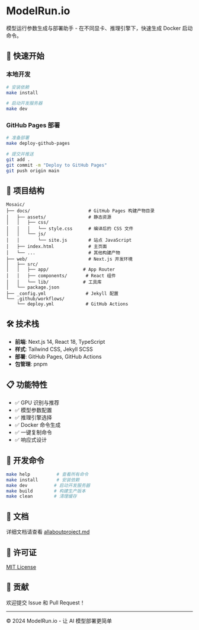 # ModelRun.io

模型运行参数生成与部署助手 - 在不同显卡、推理引擎下，快速生成 Docker 启动命令。

## 🚀 快速开始

### 本地开发
```bash
# 安装依赖
make install

# 启动开发服务器
make dev
```

### GitHub Pages 部署
```bash
# 准备部署
make deploy-github-pages

# 提交并推送
git add .
git commit -m "Deploy to GitHub Pages"
git push origin main
```

## 📁 项目结构

```
Mosaic/
├── docs/                      # GitHub Pages 构建产物目录
│   ├── assets/                # 静态资源
│   │   ├── css/
│   │   │   └── style.css      # 编译后的 CSS 文件
│   │   └── js/
│   │       └── site.js        # 站点 JavaScript
│   ├── index.html             # 主页面
│   └── ...                    # 其他构建产物
├── web/                       # Next.js 开发环境
│   ├── src/
│   │   ├── app/             # App Router
│   │   ├── components/       # React 组件
│   │   └── lib/             # 工具库
│   └── package.json
├── _config.yml               # Jekyll 配置
└── .github/workflows/
    └── deploy.yml            # GitHub Actions
```

## 🛠 技术栈

- **前端**: Next.js 14, React 18, TypeScript
- **样式**: Tailwind CSS, Jekyll SCSS
- **部署**: GitHub Pages, GitHub Actions
- **包管理**: pnpm

## 📋 功能特性

- ✅ GPU 识别与推荐
- ✅ 模型参数配置
- ✅ 推理引擎选择
- ✅ Docker 命令生成
- ✅ 一键复制命令
- ✅ 响应式设计

## 🔧 开发命令

```bash
make help          # 查看所有命令
make install       # 安装依赖
make dev          # 启动开发服务器
make build        # 构建生产版本
make clean        # 清理缓存
```

## 📖 文档

详细文档请查看 [allaboutproject.md](./allaboutproject.md)

## 📄 许可证

[MIT License](./LICENSE)

## 🤝 贡献

欢迎提交 Issue 和 Pull Request！

---

© 2024 ModelRun.io - 让 AI 模型部署更简单
